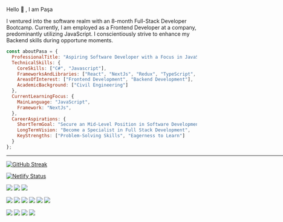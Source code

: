 Hello 👋 , I am Paşa

I ventured into the software realm with an 8-month Full-Stack Developer Bootcamp. Currently, I am employed as a Frontend Developer at a company, predominantly utilizing JavaScript. I conscientiously strive to enhance my Backend skills during opportune moments.

```js
const aboutPasa = {
  ProfessionalTitle: "Aspiring Software Developer with a Focus in JavaScript Technologies",
  TechnicalSkills: {
    CoreSkills: ["C#", "Javascript"],
    FrameworksAndLibraries: ["React", "NextJs", "Redux", "TypeScript", "TailwindCSS", "GraphQL", ".NET", ".NET Core", "ASP.NET Core", "ExpressJs" , "NodeJs", "Entity Framework", "MS SQL", "Mongo DB"],
    AreasOfInterest: ["Frontend Development", "Backend Development"],
    AcademicBackground: ["Civil Engineering"]
  },
  CurrentLearningFocus: {
    MainLanguage: "JavaScript",
    Framework: "NextJs",
  },
  CareerAspirations: {
    ShortTermGoal: "Secure an Mid-Level Position in Software Development",
    LongTermVision: "Become a Specialist in Full Stack Development",
    KeyStrengths: ["Problem-Solving Skills", "Eagerness to Learn"]
  }
};
```

<hr  width="850"/>



[![GitHub Streak](https://streak-stats.demolab.com/?user=pasaismihan)](https://git.io/streak-stats)

[![Netlify Status](https://api.netlify.com/api/v1/badges/f4801e8d-0c00-4da9-bfa6-db617ac0cee7/deploy-status)](https://app.netlify.com/sites/pasaismihan/deploys)



<p>
  <img src="https://img.shields.io/badge/JavaScript-323330?style=for-the-badge&logo=javascript&logoColor=F7DF1E" />
  <img src="https://img.shields.io/badge/C%23-239120?style=for-the-badge&logo=c-sharp&logoColor=white" />
  <img src="https://img.shields.io/badge/json-5E5C5C?style=for-the-badge&logo=json&logoColor=white" />
</p>
<p>
  <img src="https://img.shields.io/badge/Node.js-339933?style=for-the-badge&logo=nodedotjs&logoColor=white" />
  <img src="https://img.shields.io/badge/.NET-512BD4?style=for-the-badge&logo=dotnet&logoColor=white" />
  <img src="https://img.shields.io/badge/React-20232A?style=for-the-badge&logo=react&logoColor=61DAFB" />
  <img src="https://img.shields.io/badge/Bootstrap-563D7C?style=for-the-badge&logo=bootstrap&logoColor=white" />
  <img src="https://img.shields.io/badge/Tailwind_CSS-38B2AC?style=for-the-badge&logo=tailwind-css&logoColor=white" />
  <img src="https://img.shields.io/badge/next.js-000000?style=for-the-badge&logo=nextdotjs&logoColor=white" />
</p>
<p>
  <img src="https://img.shields.io/badge/MySQL-00000F?style=for-the-badge&logo=mysql&logoColor=white" />
  <img src="https://img.shields.io/badge/PostgreSQL-316192?style=for-the-badge&logo=postgresql&logoColor=white" />
  <img src="https://img.shields.io/badge/MongoDB-4EA94B?style=for-the-badge&logo=mongodb&logoColor=white" />
  <img src="https://img.shields.io/badge/SQLite-07405E?style=for-the-badge&logo=sqlite&logoColor=white" />
</p>



